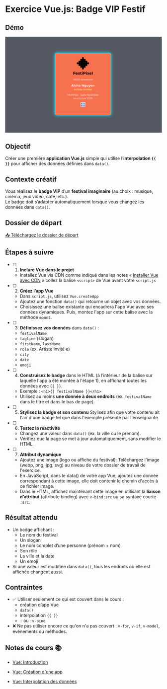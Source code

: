 # Exercice Vue.js: Badge VIP Festif

## Démo
![](./assets/vue-badge-vip-demo.png)

## Objectif
Créer une première **application Vue.js** simple qui utilise l’**interpolation `{{ }}`** pour afficher des données définies dans `data()`.

## Contexte créatif
Vous réalisez le **badge VIP** d’un **festival imaginaire** (au choix : musique, cinéma, jeux vidéo, café, etc.).  
Le badge doit s’adapter automatiquement lorsque vous changez les données dans `data()`.

## Dossier de départ
[📥 Téléchargez le dossier de départ](https://cmontmorency365-my.sharepoint.com/:f:/g/personal/mariem_ouellet_cmontmorency_qc_ca/ElVmjbY2tgxOvxTf8hqQh1YBRAi22PQUkIYkYCbtjG4YKA?e=cnGW1d)



## Étapes à suivre

- [ ] 1. **Inclure Vue dans le projet**
  - Installez Vue via CDN comme indiqué dans les notes « [Installer Vue avec CDN](../vue/index.html#installer-vue-avec-cdn) » collez la balise `<script>` de Vue avant votre `script.js`

- [ ] 2. **Créez l’app Vue**  
  - Dans `script.js`, utilisez `Vue.createApp` 
  - Ajoutez une fonction `data()` qui retourne un objet avec vos données.  
  - Choisissez une balise existante qui encadrera l'app Vue avec ses données dynamiques. Puis, montez l'app sur cette balise avec la méthode `mount`.

- [ ] 3. **Définissez vos données** dans `data()` :  
  - `festivalName`  
  - `tagline` (slogan)  
  - `firstName`, `lastName`  
  - `role` (ex. Artiste invité·e)  
  - `city`  
  - `date`  
  - `emoji`

- [ ] 4. **Construisez le badge** dans le HTML (à l’intérieur de la balise sur laquelle l'app a été montée à l'étape 1), en affichant toutes les données avec `{{ }}`.  
  - Exemple : `<h1>{{ festivalName }}</h1>`  
  - Utilisez au moins **une donnée à deux endroits** (ex. `festivalName` dans le titre et dans le bas de page).

- [ ] 5. **Stylisez la badge et son contenu**
    Stylisez afin que votre contenu ait l'air d'une badge tel que dans l'exemple présenté par l'enseignante.

- [ ] 6. **Testez la réactivité**  
  - Changez une valeur dans `data()` (ex. la ville ou le prénom).  
  - Vérifiez que la page se met à jour automatiquement, sans modifier le HTML.

- [ ] 7. **Attribut dynamique**

  - Ajoutez une image (logo ou affiche du festival): Téléchargez l'image (webp, png, jpg, svg) au niveau de votre dossier de travail de l'exercice.
  - En JavaScript, dans le data() de votre app Vue, ajoutez une donnée correspondant à cette image, elle doit contenir le chemin d'accès à ce fichier image.
  - Dans le HTML, affichez maintenant cette image en utilisant la **liaison d’attribut** (attribute binding) avec `v-bind:src` ou sa syntaxe courte `:src`.



## Résultat attendu

- Un badge affichant :  
  - Le nom du festival  
  - Un slogan  
  - Le nom complet d’une personne (prénom + nom)  
  - Son rôle  
  - La ville et la date  
  - Un emoji  
- Si une valeur est modifiée dans `data()`, tous les endroits où elle est affichée changent aussi.



## Contraintes

- ✅ Utiliser seulement ce qui est couvert dans le cours :  
  - création d’app Vue  
  - `data()`  
  - interpolation `{{ }}`  
  - `:` ou `:v-bind`
- ❌ Ne pas utiliser encore ce qu'on n'a pas couvert : `v-for`, `v-if`, `v-model`, événements ou méthodes.




## Notes de cours 📚

- [Vue: Introduction](./vue/index.html)

- [Vue: Création d'une app](./vue/creation-app.html)

- [Vue: Interpolation des données](./vue/interpolation.html)
